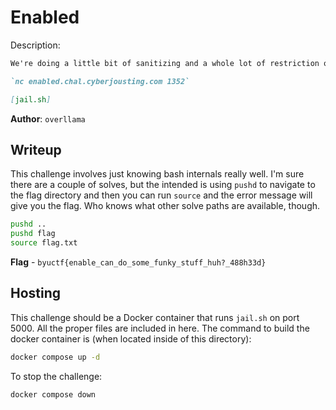 # Enabled
Description:
```markdown
We're doing a little bit of sanitizing and a whole lot of restriction on what you can run. Good luck.

`nc enabled.chal.cyberjousting.com 1352`

[jail.sh]
```

**Author**: `overllama`

## Writeup
This challenge involves just knowing bash internals really well. I'm sure there are a couple of solves, but the intended is using `pushd` to navigate to the flag directory and then you can run `source` and the error message will give you the flag. Who knows what other solve paths are available, though.

```bash
pushd ..
pushd flag
source flag.txt
```

**Flag** - `byuctf{enable_can_do_some_funky_stuff_huh?_488h33d}`

## Hosting
This challenge should be a Docker container that runs `jail.sh` on port 5000. All the proper files are included in here. The command to build the docker container is (when located inside of this directory):

```bash
docker compose up -d
```

To stop the challenge:
```bash
docker compose down
```